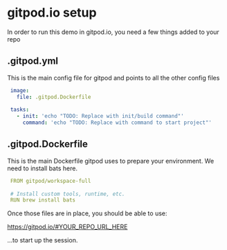 # gitpod.io setup

In order to run this demo in gitpod.io, you need a few things added to your repo

## .gitpod.yml

This is the main config file for gitpod and points to all the other config files

```yaml
 image:
   file: .gitpod.Dockerfile
 
 tasks:
   - init: 'echo "TODO: Replace with init/build command"'
     command: 'echo "TODO: Replace with command to start project"'
```

## .gitpod.Dockerfile

This is the main Dockerfile gitpod uses to prepare your environment.
We need to install bats here.

```yaml
 FROM gitpod/workspace-full
 
 # Install custom tools, runtime, etc.
 RUN brew install bats
```

Once those files are in place, you should be able to use:

https://gitpod.io/#YOUR_REPO_URL_HERE

...to start up the session.
